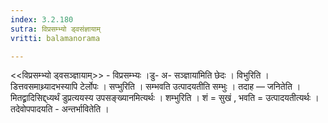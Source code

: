 ```yaml
---
index: 3.2.180
sutra: विप्रसम्भ्यो ड्वसंज्ञायाम्
vritti: balamanorama

---
```

<<विप्रसम्भ्यो ड्वसञ्ज्ञायाम्>> - विप्रसम्भ्यः ।डु- अ- सञ्ज्ञाया॑मिति छेदः । विभुरिति । डित्तवसमाथ्र्यादभस्यापि टेर्लोपः । सप्भुरिति । सम्भवति उत्पादयतीति सम्भुः । तदाह —  जनितेति । मितद्व्रादिसिद्द्ध्यर्थं डुप्रत्ययस्य उपसङ्ख्यानमित्यर्थः । शम्भुरिति । शं = सुखं , भवति = उत्पादयतीत्यर्थः । तदेवोपपादयति - अन्तर्भावितेति ।